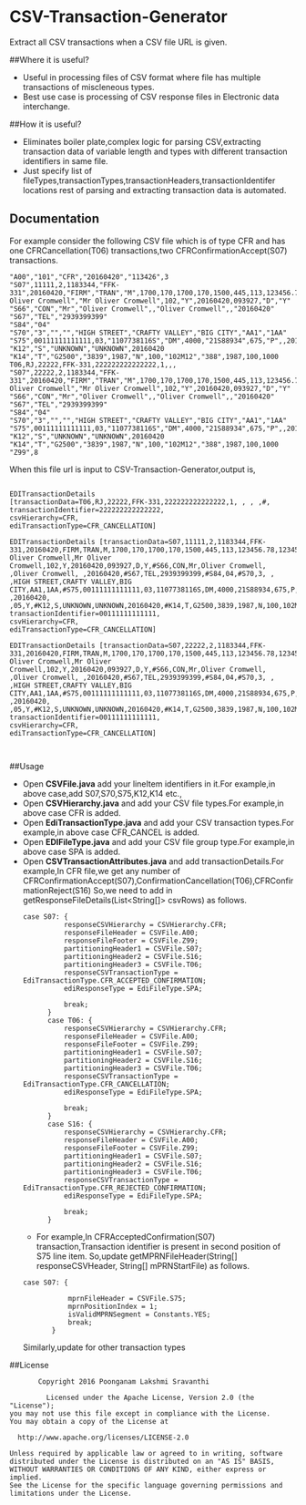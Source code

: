 # CSV-Transaction-Generator
Extract all CSV transactions when a CSV file URL is given.
    
##Where it is useful?
 - Useful in processing files of CSV format where file has multiple transactions of miscleneous types.
 - Best use case is processing of CSV response files in Electronic data interchange.
    
##How it is useful?    
  - Eliminates boiler plate,complex logic for parsing CSV,extracting transaction data of variable length and types with different transaction identifiers in same file.
  - Just specify list of fileTypes,transactionTypes,transactionHeaders,transactionIdentifer locations rest of parsing and extracting transaction data is automated.

## Documentation
  For example consider the following CSV file which is of type CFR and has one CFRCancellation(T06) transactions,two
  CFRConfirmationAccept(S07) transactions.
  
```
"A00","101","CFR","20160420","113426",3
"S07",11111,2,1183344,"FFK-331",20160420,"FIRM","TRAN","M",1700,170,1700,170,1500,445,113,123456.78,123456.78,123456.78,123456.78,"EX1","LD4",34,"DMA",1,"Y","Mr Oliver Cromwell","Mr Oliver Cromwell",102,"Y",20160420,093927,"D","Y"
"S66","CON","Mr","Oliver Cromwell",,"Oliver Cromwell",,"20160420"
"S67","TEL","2939399399"
"S84","04"
"S70","3","","","HIGH STREET","CRAFTY VALLEY","BIG CITY","AA1","1AA"
"S75",00111111111111,03,"1107738116S","DM",4000,"21S88934",675,"P",,20160420,"",05,"Y"
"K12","S","UNKNOWN","UNKNOWN",20160420
"K14","T","G2500","3839",1987,"N",100,"102M12","388",1987,100,1000
T06,RJ,22222,FFK-331,222222222222222,1,,,
"S07",22222,2,1183344,"FFK-331",20160420,"FIRM","TRAN","M",1700,170,1700,170,1500,445,113,123456.78,123456.78,123456.78,123456.78,"EX1","LD4",34,"DMA",1,"Y","Mr Oliver Cromwell","Mr Oliver Cromwell",102,"Y",20160420,093927,"D","Y"
"S66","CON","Mr","Oliver Cromwell",,"Oliver Cromwell",,"20160420"
"S67","TEL","2939399399"
"S84","04"
"S70","3","","","HIGH STREET","CRAFTY VALLEY","BIG CITY","AA1","1AA"
"S75",00111111111111,03,"1107738116S","DM",4000,"21S88934",675,"P",,20160420,"",05,"Y"
"K12","S","UNKNOWN","UNKNOWN",20160420
"K14","T","G2500","3839",1987,"N",100,"102M12","388",1987,100,1000
"Z99",8
```
When this file url is input to CSV-Transaction-Generator,output is,

```

EDITransactionDetails 
[transactionData=T06,RJ,22222,FFK-331,222222222222222,1, , , ,#, 
transactionIdentifier=222222222222222, 
csvHierarchy=CFR, 
ediTransactionType=CFR_CANCELLATION]

EDITransactionDetails [transactionData=S07,11111,2,1183344,FFK-331,20160420,FIRM,TRAN,M,1700,170,1700,170,1500,445,113,123456.78,123456.78,123456.78,123456.78,EX1,LD4,34,DMA,1,Y,Mr Oliver Cromwell,Mr Oliver Cromwell,102,Y,20160420,093927,D,Y,#S66,CON,Mr,Oliver Cromwell, ,Oliver Cromwell, ,20160420,#S67,TEL,2939399399,#S84,04,#S70,3, , ,HIGH STREET,CRAFTY VALLEY,BIG CITY,AA1,1AA,#S75,00111111111111,03,1107738116S,DM,4000,21S88934,675,P, ,20160420, ,05,Y,#K12,S,UNKNOWN,UNKNOWN,20160420,#K14,T,G2500,3839,1987,N,100,102M12,388,1987,100,1000,#, 
transactionIdentifier=00111111111111, 
csvHierarchy=CFR, 
ediTransactionType=CFR_CANCELLATION]

EDITransactionDetails [transactionData=S07,22222,2,1183344,FFK-331,20160420,FIRM,TRAN,M,1700,170,1700,170,1500,445,113,123456.78,123456.78,123456.78,123456.78,EX1,LD4,34,DMA,1,Y,Mr Oliver Cromwell,Mr Oliver Cromwell,102,Y,20160420,093927,D,Y,#S66,CON,Mr,Oliver Cromwell, ,Oliver Cromwell, ,20160420,#S67,TEL,2939399399,#S84,04,#S70,3, , ,HIGH STREET,CRAFTY VALLEY,BIG CITY,AA1,1AA,#S75,00111111111111,03,1107738116S,DM,4000,21S88934,675,P, ,20160420, ,05,Y,#K12,S,UNKNOWN,UNKNOWN,20160420,#K14,T,G2500,3839,1987,N,100,102M12,388,1987,100,1000,#, 
transactionIdentifier=00111111111111, 
csvHierarchy=CFR, 
ediTransactionType=CFR_CANCELLATION]



```
##Usage
  * Open __CSVFile.java__ add your lineItem identifiers in it.For example,in above case,add S07,S70,S75,K12,K14 etc.,
  * Open __CSVHierarchy.java__ and add your CSV file types.For example,in above case CFR is added.
  * Open __EdiTransactionType.java__ and add your CSV transaction types.For example,in above case CFR_CANCEL is added.
  * Open __EDIFileType.java__ and add your CSV file group type.For example,in above case SPA is added.
  * Open __CSVTransactionAttributes.java__ and add transactionDetails.For example,In CFR file,we get any number of CFRConfirmationAccept(S07),ConfirmationCancellation(T06),CFRConfirmationReject(S16)
     So,we need to add in getResponseFileDetails(List<String[]> csvRows) as follows.
      ```
      case S07: {
				responseCSVHierarchy = CSVHierarchy.CFR;
				responseFileHeader = CSVFile.A00;
				responseFileFooter = CSVFile.Z99;
				partitioningHeader1 = CSVFile.S07;
				partitioningHeader2 = CSVFile.S16;
				partitioningHeader3 = CSVFile.T06;
				responseCSVTransactionType = EdiTransactionType.CFR_ACCEPTED_CONFIRMATION;
				ediResponseType = EdiFileType.SPA;
				
				break;
			}
			case T06: {
				responseCSVHierarchy = CSVHierarchy.CFR;
				responseFileHeader = CSVFile.A00;
				responseFileFooter = CSVFile.Z99;
				partitioningHeader1 = CSVFile.S07;
				partitioningHeader2 = CSVFile.S16;
				partitioningHeader3 = CSVFile.T06;
				responseCSVTransactionType = EdiTransactionType.CFR_CANCELLATION;
				ediResponseType = EdiFileType.SPA;

				break;
			}
			case S16: {
				responseCSVHierarchy = CSVHierarchy.CFR;
				responseFileHeader = CSVFile.A00;
				responseFileFooter = CSVFile.Z99;
				partitioningHeader1 = CSVFile.S07;
				partitioningHeader2 = CSVFile.S16;
				partitioningHeader3 = CSVFile.T06;
				responseCSVTransactionType = EdiTransactionType.CFR_REJECTED_CONFIRMATION;
				ediResponseType = EdiFileType.SPA;
			
				break;
			}
      ```
    * For example,In CFRAcceptedConfirmation(S07) transaction,Transaction identifier is present in second position of S75 line item.
    So,update getMPRNFileHeader(String[] responseCSVHeader, String[] mPRNStartFile) as follows.
     ```
    case S07: {

				mprnFileHeader = CSVFile.S75;
				mprnPositionIndex = 1;
				isValidMPRNSegment = Constants.YES;
				break;
			}
     ```
     Similarly,update for other transaction types

##License
  ```
         Copyright 2016 Poonganam Lakshmi Sravanthi

           Licensed under the Apache License, Version 2.0 (the "License");
  you may not use this file except in compliance with the License.
  You may obtain a copy of the License at

    http://www.apache.org/licenses/LICENSE-2.0

  Unless required by applicable law or agreed to in writing, software
  distributed under the License is distributed on an "AS IS" BASIS,
  WITHOUT WARRANTIES OR CONDITIONS OF ANY KIND, either express or implied.
  See the License for the specific language governing permissions and
  limitations under the License.
```
    
  

